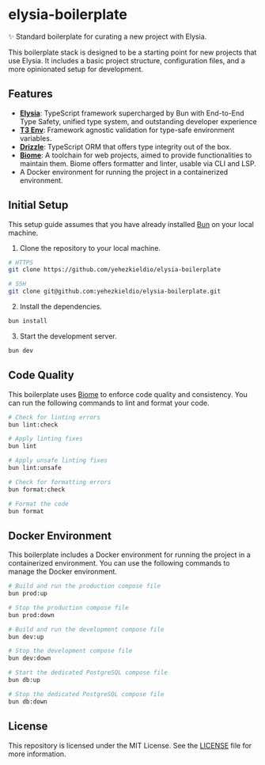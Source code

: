 # elysia-boilerplate

✨ Standard boilerplate for curating a new project with Elysia.

This boilerplate stack is designed to be a starting point for new projects that use Elysia. It includes a basic project structure, configuration files, and a more opinionated setup for development.

## Features

- **[Elysia](https://elysiajs.com)**: TypeScript framework supercharged by Bun with End-to-End Type Safety, unified type system, and outstanding developer experience
- **[T3 Env](https://env.t3.gg)**: Framework agnostic validation for type-safe environment variables.
- **[Drizzle](https://orm.drizzle.team)**: TypeScript ORM that offers type integrity out of the box.
- **[Biome](https://biomejs.dev)**: A toolchain for web projects, aimed to provide functionalities to maintain them. Biome offers formatter and linter, usable via CLI and LSP.
- A Docker environment for running the project in a containerized environment.

## Initial Setup

This setup guide assumes that you have already installed [Bun](https://bun.sh/) on your local machine.

1. Clone the repository to your local machine.

```bash
# HTTPS
git clone https://github.com/yehezkieldio/elysia-boilerplate

# SSH
git clone git@github.com:yehezkieldio/elysia-boilerplate.git
```

2. Install the dependencies.

```bash
bun install
```

3. Start the development server.

```bash
bun dev
```

## Code Quality

This boilerplate uses [Biome](https://biomejs.dev/) to enforce code quality and consistency. You can run the following commands to lint and format your code.

```bash
# Check for linting errors
bun lint:check

# Apply linting fixes
bun lint

# Apply unsafe linting fixes
bun lint:unsafe
```

```bash
# Check for formatting errors
bun format:check

# Format the code
bun format
```

## Docker Environment

This boilerplate includes a Docker environment for running the project in a containerized environment. You can use the following commands to manage the Docker environment.

```bash
# Build and run the production compose file
bun prod:up

# Stop the production compose file
bun prod:down
```

```bash
# Build and run the development compose file
bun dev:up

# Stop the development compose file
bun dev:down
```

```bash
# Start the dedicated PostgreSQL compose file
bun db:up

# Stop the dedicated PostgreSQL compose file
bun db:down
```

## License

This repository is licensed under the MIT License.
See the [LICENSE](LICENSE.md) file for more information.